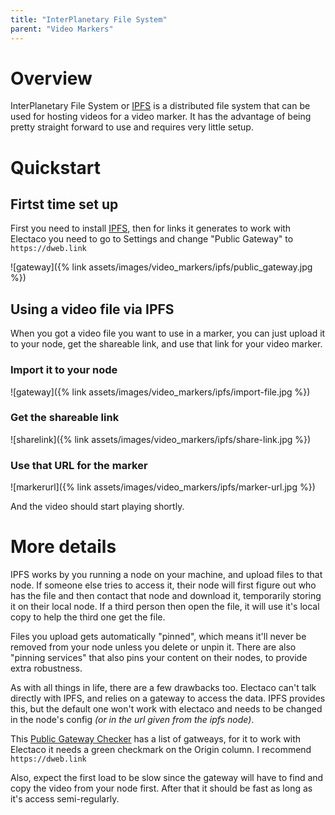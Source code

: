 ```yaml
---
title: "InterPlanetary File System"
parent: "Video Markers"
---
```


# Overview

 InterPlanetary File System or [IPFS](https://ipfs.io/) is a distributed file system that can be used for hosting videos for a video marker. It has the advantage of being pretty straight forward to use and requires very little setup. 

# Quickstart

## Firtst time set up

First you need to install [IPFS](https://ipfs.io/), then for links it generates to work with Electaco you need to go to Settings and change "Public Gateway" to `https://dweb.link`

![gateway]({% link assets/images/video_markers/ipfs/public_gateway.jpg %})

## Using a video file via IPFS

When you got a video file you want to use in a marker, you can just upload it to your node, get the shareable link, and use that link for your video marker. 

### Import it to your node

![gateway]({% link assets/images/video_markers/ipfs/import-file.jpg %})

### Get the shareable link

![sharelink]({% link assets/images/video_markers/ipfs/share-link.jpg %})

### Use that URL for the marker

![markerurl]({% link assets/images/video_markers/ipfs/marker-url.jpg %})

And the video should start playing shortly.

# More details

IPFS works by you running a node on your machine, and upload files to that node. If someone else tries to access it, their node will first figure out who has the file and then contact that node and download it, temporarily storing it on their local node. If a third person then open the file, it will use it's local copy to help the third one get the file. 

Files you upload gets automatically "pinned", which means it'll never be removed from your node unless you delete or unpin it. There are also "pinning services" that also pins your content on their nodes, to provide extra robustness.

As with all things in life, there are a few drawbacks too. Electaco can't
talk directly with IPFS, and relies on a gateway to access the data. IPFS provides this, but the default one won't work with electaco and needs to be changed in the node's config *(or in the url given from the ipfs node)*.

This [Public Gateway Checker](https://ipfs.github.io/public-gateway-checker/) has a list of gatweays, for it to work with Electaco it needs a green checkmark on the Origin column. I recommend `https://dweb.link`

Also, expect the first load to be slow since the gateway will have to find and copy the video from your node first. After that it should be fast as long as it's access semi-regularly.